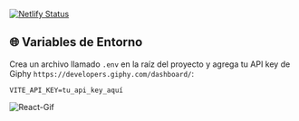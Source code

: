 [![Netlify Status](https://api.netlify.com/api/v1/badges/3f4baec9-db83-4a37-ad58-8cb99676919a/deploy-status)](https://app.netlify.com/projects/practicagif/deploys)

## 🌐 Variables de Entorno
Crea un archivo llamado `.env` en la raíz del proyecto y agrega tu API key de Giphy `https://developers.giphy.com/dashboard/`:
```env
VITE_API_KEY=tu_api_key_aquí
```

![React-Gif](https://github.com/user-attachments/assets/e1cbb565-5c62-4451-82f0-cd290263a92d)
